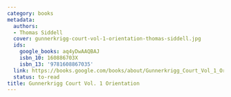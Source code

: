 ```yaml
---
category: books
metadata:
  authors:
  - Thomas Siddell
  cover: gunnerkrigg-court-vol-1-orientation-thomas-siddell.jpg
  ids:
    google_books: aq4yDwAAQBAJ
    isbn_10: 160886703X
    isbn_13: '9781608867035'
  link: https://books.google.com/books/about/Gunnerkrigg_Court_Vol_1_Orientation.html?hl=&id=aq4yDwAAQBAJ
  status: to-read
title: Gunnerkrigg Court Vol. 1 Orientation
---
```

